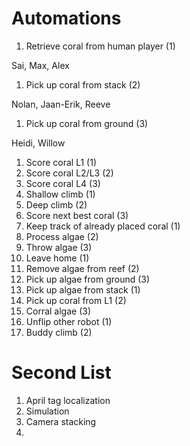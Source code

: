 # Automations

1. Retrieve coral from human player (1)

Sai, Max, Alex

1. Pick up coral from stack (2)

Nolan, Jaan-Erik, Reeve

1. Pick up coral from ground (3)

Heidi, Willow

1. Score coral L1 (1)
1. Score coral L2/L3 (2)
1. Score coral L4 (3)
1. Shallow climb (1)
1. Deep climb (2)
1. Score next best coral (3)
1. Keep track of already placed coral (1)
1. Process algae (2)
1. Throw algae (3)
1. Leave home (1)
1. Remove algae from reef (2)
1. Pick up algae from ground (3)
1. Pick up algae from stack (1)
1. Pick up coral from L1 (2)
1. Corral algae (3)
1. Unflip other robot (1)
1. Buddy climb (2)

# Second List

1. April tag localization
1. Simulation
1. Camera stacking
1. 
